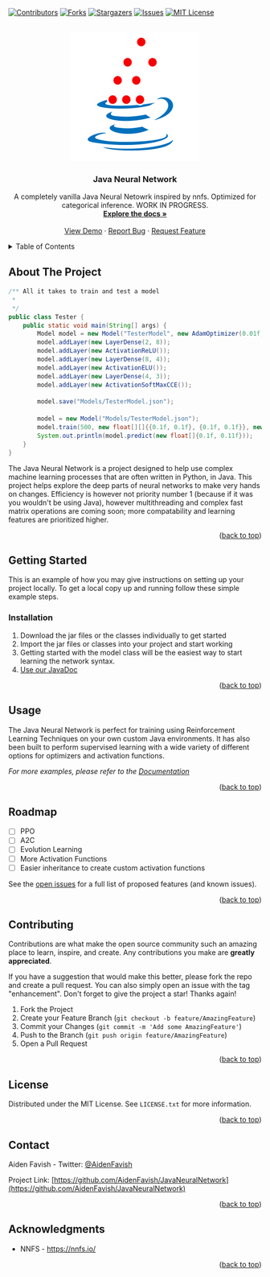 <!-- Improved compatibility of back to top link: See: https://github.com/othneildrew/Best-README-Template/pull/73 -->
<a name="readme-top"></a>
<!--
*** Thanks for checking out the Best-README-Template. If you have a suggestion
*** that would make this better, please fork the repo and create a pull request
*** or simply open an issue with the tag "enhancement".
*** Don't forget to give the project a star!
*** Thanks again! Now go create something AMAZING! :D
-->



<!-- PROJECT SHIELDS -->
<!--
*** I'm using markdown "reference style" links for readability.
*** Reference links are enclosed in brackets [ ] instead of parentheses ( ).
*** See the bottom of this document for the declaration of the reference variables
*** for contributors-url, forks-url, etc. This is an optional, concise syntax you may use.
*** https://www.markdownguide.org/basic-syntax/#reference-style-links
-->
[![Contributors][contributors-shield]][contributors-url]
[![Forks][forks-shield]][forks-url]
[![Stargazers][stars-shield]][stars-url]
[![Issues][issues-shield]][issues-url]
[![MIT License][license-shield]][license-url]



<!-- PROJECT LOGO -->
<br />
<div align="center">
  <a href="https://github.com/AidenFavish/JavaNeuralNetwork">
    <img src="README_images/logo.png" alt="Logo" width="256" height="256">
  </a>

<h3 align="center">Java Neural Network</h3>

  <p align="center">
    A completely vanilla Java Neural Netowrk inspired by nnfs. Optimized for categorical inference. WORK IN PROGRESS.
    <br />
    <a href="https://github.com/AidenFavish/JavaNeuralNetwork"><strong>Explore the docs »</strong></a>
    <br />
    <br />
    <a href="https://github.com/AidenFavish/JavaNeuralNetwork">View Demo</a>
    ·
    <a href="https://github.com/AidenFavish/JavaNeuralNetwork/issues">Report Bug</a>
    ·
    <a href="https://github.com/AidenFavish/JavaNeuralNetwork/issues">Request Feature</a>
  </p>
</div>



<!-- TABLE OF CONTENTS -->
<details>
  <summary>Table of Contents</summary>
  <ol>
    <li>
      <a href="#about-the-project">About The Project</a>
    </li>
    <li>
      <a href="#getting-started">Getting Started</a>
      <ul>
        <li><a href="#installation">Installation</a></li>
      </ul>
    </li>
    <li><a href="#usage">Usage</a></li>
    <li><a href="#roadmap">Roadmap</a></li>
    <li><a href="#contributing">Contributing</a></li>
    <li><a href="#license">License</a></li>
    <li><a href="#contact">Contact</a></li>
    <li><a href="#acknowledgments">Acknowledgments</a></li>
  </ol>
</details>



<!-- ABOUT THE PROJECT -->
## About The Project

```java
/** All it takes to train and test a model
 * 
 */
public class Tester {
    public static void main(String[] args) {
        Model model = new Model("TesterModel", new AdamOptimizer(0.01f, (float)(5 * Math.pow(10, -5)), (float)(1 * Math.pow(10, -7)), 0.9f, 0.999f));
        model.addLayer(new LayerDense(2, 8));
        model.addLayer(new ActivationReLU());
        model.addLayer(new LayerDense(8, 4));
        model.addLayer(new ActivationELU());
        model.addLayer(new LayerDense(4, 3));
        model.addLayer(new ActivationSoftMaxCCE());

        model.save("Models/TesterModel.json");

        model = new Model("Models/TesterModel.json");
        model.train(500, new float[][]{{0.1f, 0.1f}, {0.1f, 0.1f}}, new int[]{1, 1});
        System.out.println(model.predict(new float[]{0.1f, 0.11f}));
    }
}
```

The Java Neural Network is a project designed to help use complex machine learning processes that are often written in Python, in Java. This project helps explore the deep parts of neural networks to make very hands on changes. Efficiency is however not priority number 1 (because if it was you wouldn't be using Java), however multithreading and complex fast matrix operations are coming soon; more compatability and learning features are prioritized higher. 

<p align="right">(<a href="#readme-top">back to top</a>)</p>




<!-- GETTING STARTED -->
## Getting Started

This is an example of how you may give instructions on setting up your project locally.
To get a local copy up and running follow these simple example steps.

### Installation

1. Download the jar files or the classes individually to get started
2. Import the jar files or classes into your project and start working
3. Getting started with the model class will be the easiest way to start learning the network syntax.
4. [Use our JavaDoc](https://aidenfavish.github.io/JavaNeuralNetwork)

<p align="right">(<a href="#readme-top">back to top</a>)</p>



<!-- USAGE EXAMPLES -->
## Usage

The Java Neural Network is perfect for training using Reinforcement Learning Techniques on your own custom Java environments. It has also been built to perform supervised learning with a wide variety of different options for optimizers and activation functions.

_For more examples, please refer to the [Documentation](https://aidenfavish.github.io/JavaNeuralNetwork)_

<p align="right">(<a href="#readme-top">back to top</a>)</p>



<!-- ROADMAP -->
## Roadmap

- [ ] PPO
- [ ] A2C
- [ ] Evolution Learning
- [ ] More Activation Functions
- [ ] Easier inheritance to create custom activation functions

See the [open issues](https://github.com/AidenFavish/JavaNeuralNetwork/issues) for a full list of proposed features (and known issues).

<p align="right">(<a href="#readme-top">back to top</a>)</p>



<!-- CONTRIBUTING -->
## Contributing

Contributions are what make the open source community such an amazing place to learn, inspire, and create. Any contributions you make are **greatly appreciated**.

If you have a suggestion that would make this better, please fork the repo and create a pull request. You can also simply open an issue with the tag "enhancement".
Don't forget to give the project a star! Thanks again!

1. Fork the Project
2. Create your Feature Branch (`git checkout -b feature/AmazingFeature`)
3. Commit your Changes (`git commit -m 'Add some AmazingFeature'`)
4. Push to the Branch (`git push origin feature/AmazingFeature`)
5. Open a Pull Request

<p align="right">(<a href="#readme-top">back to top</a>)</p>



<!-- LICENSE -->
## License

Distributed under the MIT License. See `LICENSE.txt` for more information.

<p align="right">(<a href="#readme-top">back to top</a>)</p>



<!-- CONTACT -->
## Contact

Aiden Favish - Twitter: [@AidenFavish](https://twitter.com/@AidenFavish)

Project Link: [https://github.com/AidenFavish/JavaNeuralNetwork](https://github.com/AidenFavish/JavaNeuralNetwork)

<p align="right">(<a href="#readme-top">back to top</a>)</p>



<!-- ACKNOWLEDGMENTS -->
## Acknowledgments

* []() NNFS - https://nnfs.io/

<p align="right">(<a href="#readme-top">back to top</a>)</p>



<!-- MARKDOWN LINKS & IMAGES -->
<!-- https://www.markdownguide.org/basic-syntax/#reference-style-links -->
[contributors-shield]: https://img.shields.io/github/contributors/AidenFavish/JavaNeuralNetwork.svg?style=for-the-badge
[contributors-url]: https://github.com/AidenFavish/JavaNeuralNetwork/graphs/contributors
[forks-shield]: https://img.shields.io/github/forks/AidenFavish/JavaNeuralNetwork.svg?style=for-the-badge
[forks-url]: https://github.com/AidenFavish/JavaNeuralNetwork/network/members
[stars-shield]: https://img.shields.io/github/stars/AidenFavish/JavaNeuralNetwork.svg?style=for-the-badge
[stars-url]: https://github.com/AidenFavish/JavaNeuralNetwork/stargazers
[issues-shield]: https://img.shields.io/github/issues/AidenFavish/JavaNeuralNetwork.svg?style=for-the-badge
[issues-url]: https://github.com/AidenFavish/JavaNeuralNetwork/issues
[license-shield]: https://img.shields.io/github/license/AidenFavish/JavaNeuralNetwork.svg?style=for-the-badge
[license-url]: https://github.com/AidenFavish/JavaNeuralNetwork/blob/master/LICENSE.txt
[product-screenshot]: images/screenshot.png
